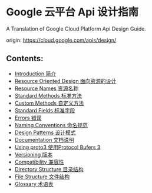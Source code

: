 # Google 云平台 Api 设计指南

A Translation of Google Cloud Platform Api Design Guide.

origin: <https://cloud.google.com/apis/design/>


## Contents:
- [Introduction 简介]
- [Resource Oriented Design 面向资源的设计]
- [Resource Names 资源名称]
- [Standard Methods 标准方法]
- [Custom Methods 自定义方法]
- [Standard Fields 标准字段]
- [Errors 错误]
- [Naming Conventions 命名规范]
- [Design Patterns 设计模式]
- [Documentation 文档说明]
- [Using proto3 使用Protocol Bufers 3]
- [Versioning 版本]
- [Compatibility 兼容性]
- [Directory Structure 目录结构]
- [File Structure 文件结构]
- [Glossary 术语表]



[Introduction 简介]: https://github.com/qianbi/GCP-Api-Design-Guide/blob/master/docs/index.md
[Resource Oriented Design 面向资源的设计]: https://github.com/qianbi/GCP-Api-Design-Guide/blob/master/docs/resources.md
[Resource Names 资源名称]: https://github.com/qianbi/GCP-Api-Design-Guide/blob/master/docs/resource_names.md
[Standard Methods 标准方法]: https://github.com/qianbi/GCP-Api-Design-Guide/blob/master/docs/standard_methods.md
[Custom Methods 自定义方法]: https://github.com/qianbi/GCP-Api-Design-Guide/blob/master/docs/custom_methods.md
[Standard Fields 标准字段]: https://github.com/qianbi/GCP-Api-Design-Guide/blob/master/docs/standard_fields.md
[Errors 错误]: https://github.com/qianbi/GCP-Api-Design-Guide/blob/master/docs/errors.md
[Naming Conventions 命名规范]: https://github.com/qianbi/GCP-Api-Design-Guide/blob/master/docs/naming_convention.md
[Design Patterns 设计模式]: https://github.com/qianbi/GCP-Api-Design-Guide/blob/master/docs/design_patterns.md
[Documentation 文档说明]: https://github.com/qianbi/GCP-Api-Design-Guide/blob/master/docs/documentation.md
[Using proto3 使用Protocol Bufers 3]: https://github.com/qianbi/GCP-Api-Design-Guide/blob/master/docs/proto3.md
[Versioning 版本]: https://github.com/qianbi/GCP-Api-Design-Guide/blob/master/docs/versioning.md
[Compatibility 兼容性]: https://github.com/qianbi/GCP-Api-Design-Guide/blob/master/docs/compatibility.md
[Directory Structure 目录结构]: https://github.com/qianbi/GCP-Api-Design-Guide/blob/master/docs/directory_structure.md
[File Structure 文件结构]: https://github.com/qianbi/GCP-Api-Design-Guide/blob/master/docs/file_structure.md
[Glossary 术语表]: https://github.com/qianbi/GCP-Api-Design-Guide/blob/master/docs/glossary.md
